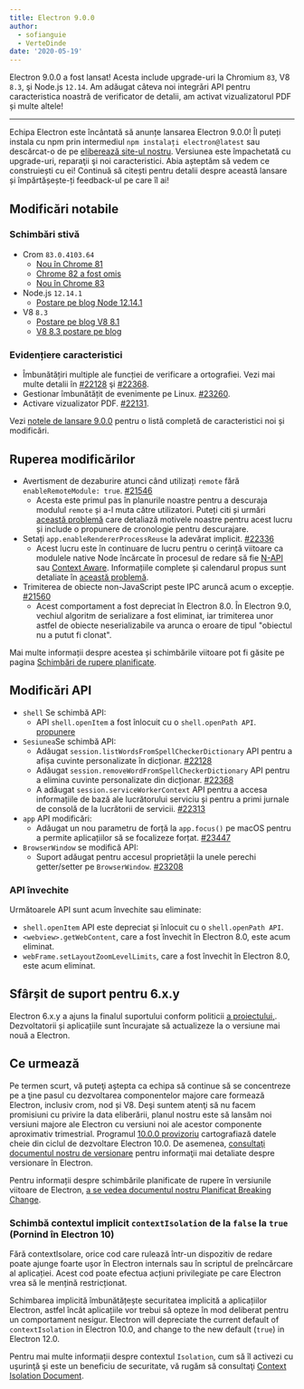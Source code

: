 ```yaml
---
title: Electron 9.0.0
author:
  - sofianguie
  - VerteDinde
date: '2020-05-19'
---
```


Electron 9.0.0 a fost lansat! Acesta include upgrade-uri la Chromium `83`, V8 `8.3`, şi Node.js `12.14`. Am adăugat câteva noi integrări API pentru caracteristica noastră de verificator de detalii, am activat vizualizatorul PDF și multe altele!

---

Echipa Electron este încântată să anunțe lansarea Electron 9.0.0! Îl puteți instala cu npm prin intermediul `npm instalați electron@latest` sau descărcat-o de pe [eliberează site-ul nostru](https://electronjs.org/releases/stable). Versiunea este împachetată cu upgrade-uri, reparaţii şi noi caracteristici. Abia așteptăm să vedem ce construiești cu ei! Continuă să citești pentru detalii despre această lansare și împărtășește-ți feedback-ul pe care îl ai!

## Modificări notabile

### Schimbări stivă

* Crom `83.0.4103.64`
    * [Nou în Chrome 81](https://developers.google.com/web/updates/2020/04/nic81)
    * [Chrome 82 a fost omis](https://chromereleases.googleblog.com/2020/03/chrome-and-chrome-os-release-updates.html)
    * [Nou în Chrome 83](https://developers.google.com/web/updates/2020/05/nic83)
* Node.js `12.14.1`
    * [Postare pe blog Node 12.14.1](https://nodejs.org/en/blog/release/v12.14.1/)
* V8 `8.3`
    * [Postare pe blog V8 8.1](https://v8.dev/blog/v8-release-81)
    * [V8 8.3 postare pe blog](https://v8.dev/blog/v8-release-83)

### Evidențiere caracteristici

* Îmbunătățiri multiple ale funcției de verificare a ortografiei. Vezi mai multe detalii în [#22128](https://github.com/electron/electron/pull/22128) şi [#22368](https://github.com/electron/electron/pull/22368).
* Gestionar îmbunătățit de evenimente pe Linux. [#23260](https://github.com/electron/electron/pull/23260).
* Activare vizualizator PDF. [#22131](https://github.com/electron/electron/pull/22131).

Vezi [notele de lansare 9.0.0](https://github.com/electron/electron/releases/tag/v9.0.0) pentru o listă completă de caracteristici noi și modificări.

## Ruperea modificărilor

* Avertisment de dezaburire atunci când utilizați `remote` fără `enableRemoteModule: true`. [#21546](https://github.com/electron/electron/pull/21546)
    * Acesta este primul pas în planurile noastre pentru a descuraja modulul `remote` și a-l muta către utilizatori. Puteți citi și urmări [această problemă](https://github.com/electron/electron/issues/21408) care detaliază motivele noastre pentru acest lucru și include o propunere de cronologie pentru descurajare.
* Setați `app.enableRendererProcessReuse` la adevărat implicit. [#22336](https://github.com/electron/electron/pull/22336)
    * Acest lucru este în continuare de lucru pentru o cerință viitoare ca modulele native Node încărcate în procesul de redare să fie [N-API](https://nodejs.org/api/n-api.html) sau [Context Aware](https://nodejs.org/api/addons.html#addons_context_aware_addons). Informațiile complete și calendarul propus sunt detaliate în [această problemă](https://github.com/electron/electron/issues/18397).
* Trimiterea de obiecte non-JavaScript peste IPC aruncă acum o excepție. [#21560](https://github.com/electron/electron/pull/21560)
    * Acest comportament a fost depreciat în Electron 8.0. În Electron 9.0, vechiul algoritm de serializare a fost eliminat, iar trimiterea unor astfel de obiecte neserializabile va arunca o eroare de tipul "obiectul nu a putut fi clonat".

Mai multe informații despre acestea și schimbările viitoare pot fi găsite pe pagina [Schimbări de rupere planificate](https://github.com/electron/electron/blob/master/docs/breaking-changes.md).

## Modificări API

* `shell` Se schimbă API:
   * API `shell.openItem` a fost înlocuit cu o `shell.openPath API`. [propunere](https://github.com/electron/governance/blob/master/wg-api/spec-documents/shell-openitem.md)
* `Sesiunea`Se schimbă API:
   * Adăugat `session.listWordsFromSpellCheckerDictionary` API pentru a afișa cuvinte personalizate în dicționar. [#22128](https://github.com/electron/electron/pull/22128)
   * Adăugat `session.removeWordFromSpellCheckerDictionary` API pentru a elimina cuvinte personalizate din dicționar. [#22368](https://github.com/electron/electron/pull/22368)
   * A adăugat `session.serviceWorkerContext` API pentru a accesa informațiile de bază ale lucrătorului serviciu și pentru a primi jurnale de consolă de la lucrătorii de servicii. [#22313](https://github.com/electron/electron/pull/22313)
* `app` API modificări:
   * Adăugat un nou parametru de forță la `app.focus()` pe macOS pentru a permite aplicațiilor să se focalizeze forțat. [#23447](https://github.com/electron/electron/pull/23447)
* `BrowserWindow` se modifică API:
   * Suport adăugat pentru accesul proprietății la unele perechi getter/setter pe `BrowserWindow`. [#23208](https://github.com/electron/electron/pull/23208)

### API învechite

Următoarele API sunt acum învechite sau eliminate:

* `shell.openItem` API este depreciat și înlocuit cu o `shell.openPath API`.
* `<webview>.getWebContent`, care a fost învechit în Electron 8.0, este acum eliminat.
* `webFrame.setLayoutZoomLevelLimits`, care a fost învechit în Electron 8.0, este acum eliminat.

## Sfârșit de suport pentru 6.x.y

Electron 6.x.y a ajuns la finalul suportului conform politicii [a proiectului,](https://electronjs.org/docs/tutorial/support#supported-versions). Dezvoltatorii și aplicațiile sunt încurajate să actualizeze la o versiune mai nouă a Electron.

## Ce urmează

Pe termen scurt, vă puteţi aştepta ca echipa să continue să se concentreze pe a ţine pasul cu dezvoltarea componentelor majore care formează Electron, inclusiv crom, nod și V8. Deşi suntem atenţi să nu facem promisiuni cu privire la data eliberării, planul nostru este să lansăm noi versiuni majore ale Electron cu versiuni noi ale acestor componente aproximativ trimestrial. Programul [10.0.0 provizoriu](https://electronjs.org/docs/tutorial/electron-timelines) cartografiază datele cheie din ciclul de dezvoltare Electron 10.0. De asemenea, [consultaţi documentul nostru de versionare](https://electronjs.org/docs/tutorial/electron-versioning) pentru informaţii mai detaliate despre versionare în Electron.

Pentru informații despre schimbările planificate de rupere în versiunile viitoare de Electron, [a se vedea documentul nostru Planificat Breaking Change](https://github.com/electron/electron/blob/master/docs/breaking-changes.md).

### Schimbă contextul implicit `contextIsolation` de la `false` la `true` (Pornind în Electron 10)

Fără contextIsolare, orice cod care rulează într-un dispozitiv de redare poate ajunge foarte ușor în Electron internals sau în scriptul de preîncărcare al aplicației. Acest cod poate efectua acțiuni privilegiate pe care Electron vrea să le mențină restricționat.

Schimbarea implicită îmbunătățește securitatea implicită a aplicațiilor Electron, astfel încât aplicațiile vor trebui să opteze în mod deliberat pentru un comportament nesigur. Electron will depreciate the current default of `contextIsolation` in Electron 10.0, and change to the new default (`true`) in Electron 12.0.

Pentru mai multe informații despre contextul `Isolation`, cum să îl activezi cu uşurinţă şi este un beneficiu de securitate, vă rugăm să consultaţi [Context Isolation Document](https://github.com/electron/electron/blob/master/docs/tutorial/context-isolation.md).
